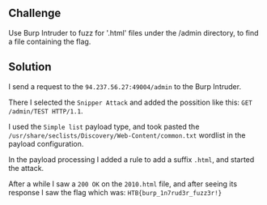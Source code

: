 ## Challenge

Use Burp Intruder to fuzz for '.html' files under the /admin directory, to find a file containing the flag.

## Solution

I send a request to the `94.237.56.27:49004/admin` to the Burp Intruder.

There I selected the `Snipper Attack` and added the possition like this: `GET /admin/TEST HTTP/1.1`.

I used the `Simple list` payload type, and took pasted the `/usr/share/seclists/Discovery/Web-Content/common.txt` wordlist in the payload configuration.

In the payload processing I added a rule to add a suffix `.html`, and started the attack.

After a while I saw a `200 OK` on the `2010.html` file, and after seeing its response I saw the flag which was: `HTB{burp_1n7rud3r_fuzz3r!}`